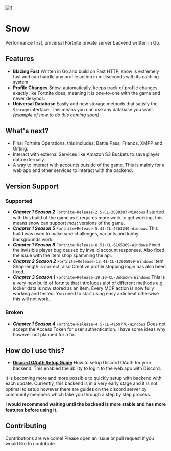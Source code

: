 ![1](https://github.com/ectrc/snow/assets/13946988/fc007f07-3878-46e7-b990-668fc3d758d0)

# Snow

Performance first, universal Fortnite private server backend written in Go.

## Features

- **Blazing Fast** Written in Go and build on Fast HTTP, snow is extremely fast and can handle any profile action in milliseconds with its caching system.
- **Profile Changes** Snow, automatically, keeps track of profile changes exactly like Fortnite does, meaning it is one-to-one with the game and never desyncs.
- **Universal Database** Easily add new storage methods that satisfy the `Storage` interface. This means you can use any database you want. _(example of how to do this coming soon)_

## What's next?

- Final Fortnite Operations, this includes: Battle Pass, Friends, XMPP and Gifting.
- Interact with external Services like Amazon S3 Buckets to save player data externally.
- A way to interact with accounts outside of the game. This is mainly for a web app and other services to interact with the backend.

## Version Support

### Supported

- **_Chapter 1 Season 2_** `Fortnite+Release-2.5-CL-3889387-Windows` I started with this build of the game as it requires more work to get working, this means snow can support _most_ versions of the game.
- **_Chapter 1 Season 5_** `Fortnite+Release-5.41-CL-4363240-Windows` This build was used to make sure challenges, variants and lobby backgrounds work.
- **_Chapter 1 Season 8_** `Fortnite+Release-8.51-CL-6165369-Windows` Fixed the invisible player bug caused by invalid account responses. Also fixed the issue with the item shop spamming the api.
- **_Chapter 2 Season 2_** `Fortnite+Release-12.41-CL-12905909-Windows` Item Shop length is correct, also Creative profile stopping login has also been fixed.
- **_Chapter 3 Season 1_** `Fortnite+Release-19.10-CL-Unknown-Windows` This is a very new build of fortnite that introfuces alot of different methods e.g. locker data is now stored as an item. Every MCP action is now fully working and tested. You need to start using easy anticheat otherwise this will not work.

### Broken

- **_Chapter 1 Season 4_** `Fortnite+Release-4.5-CL-4159770-Windows` Does not accept the Access Token for user authentication. I have some ideas why however not planned for a fix.

## How do I use this?

- **[Discord OAuth Setup Guide](oauth.md)** How to setup Discord OAuth for your backend. This enabled the ability to login to the web app with Discord.

It is becoming more and more possible to quickly setup with backend with each update. Currently, this backend is in a very early stage and it is not optimal to setup however there are guides on the discord server by community members which take you through a step by step process.

**I would recommend waiting until the backend is more stable and has more features before using it.**

## Contributing

Contributions are welcome! Please open an issue or pull request if you would like to contribute.
